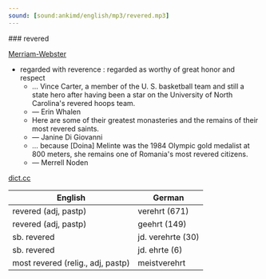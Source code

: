 ```yaml
---
sound: [sound:ankimd/english/mp3/revered.mp3]
---
```


\### revered

[Merriam-Webster](https://www.merriam-webster.com/dictionary/revered)

- regarded with reverence : regarded as worthy of great honor and respect
    - … Vince Carter, a member of the U. S. basketball team and still a state hero after having been a star on the University of North Carolina's revered hoops team.
    - — Erin Whalen
    - Here are some of their greatest monasteries and the remains of their most revered saints.
    - — Janine Di Giovanni
    - … because [Doina] Melinte was the 1984 Olympic gold medalist at 800 meters, she remains one of Romania's most revered citizens.
    - — Merrell Noden

[dict.cc](https://www.dict.cc/revered)

| English        | German       |
| -------------- | ------------ |
| revered (adj, pastp) | verehrt (671) |
| revered (adj, pastp) | geehrt (149) |
| sb. revered | jd. verehrte (30) |
| sb. revered | jd. ehrte (6) |
| most revered (relig., adj, pastp) | meistverehrt |
